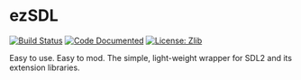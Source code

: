 # ezSDL

[![Build Status](https://travis-ci.org/kirklange/ezsdl.svg?branch=master)](https://travis-ci.org/kirklange/ezsdl)
[![Code Documented](http://kirklange.com/ezsdl/code-doc.svg)](http://kirklange.com/ezsdl)
[![License: Zlib](https://img.shields.io/badge/License-Zlib-lightgrey.svg)](https://opensource.org/licenses/Zlib)

Easy to use. Easy to mod. The simple, light-weight wrapper for SDL2 and its extension libraries.

